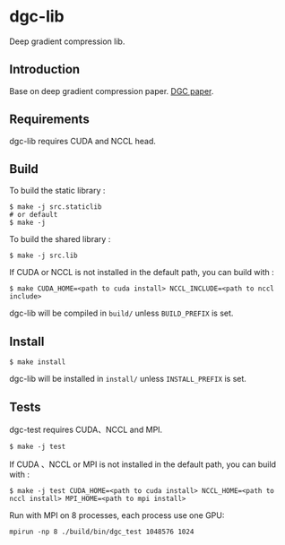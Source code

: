 # dgc-lib
Deep gradient compression lib.
## Introduction
Base on deep gradient compression paper.
[DGC paper](https://arxiv.org/pdf/1712.01887.pdf).
## Requirements
dgc-lib requires CUDA and NCCL head.
## Build
To build the static library :
```shell
$ make -j src.staticlib
# or default
$ make -j
```
To build the shared library :
```shell
$ make -j src.lib
```
If CUDA or NCCL is not installed in the default path, you can build with :
```shell
$ make CUDA_HOME=<path to cuda install> NCCL_INCLUDE=<path to nccl include>
```
dgc-lib will be compiled in `build/` unless `BUILD_PREFIX` is set.
## Install
```shell
$ make install
```
dgc-lib will be installed in `install/` unless `INSTALL_PREFIX` is set.
## Tests
dgc-test requires CUDA、NCCL and MPI.
```shell
$ make -j test
```
If CUDA 、NCCL or MPI is not installed in the default path, you can build with :
```shell
$ make -j test CUDA_HOME=<path to cuda install> NCCL_HOME=<path to nccl install> MPI_HOME=<path to mpi install>
```
Run with MPI on 8 processes, each process use one GPU:
```shell
mpirun -np 8 ./build/bin/dgc_test 1048576 1024
```
